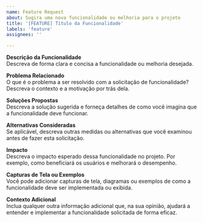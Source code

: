 ```yaml
---
name: Feature Request
about: Sugira uma nova funcionalidade ou melhoria para o projeto
title: '[FEATURE] Título da Funcionalidade'
labels: 'feature'
assignees: ''

---
```


**Descrição da Funcionalidade**  
Descreva de forma clara e concisa a funcionalidade ou melhoria desejada.

**Problema Relacionado**  
O que é o problema a ser resolvido com a solicitação de funcionalidade? Descreva o contexto e a motivação por trás dela.

**Soluções Propostas**  
Descreva a solução sugerida e forneça detalhes de como você imagina que a funcionalidade deve funcionar.

**Alternativas Consideradas**  
Se aplicável, descreva outras medidas ou alternativas que você examinou antes de fazer esta solicitação.

**Impacto**  
Descreva o impacto esperado dessa funcionalidade no projeto. Por exemplo, como beneficiará os usuários e melhorará o desempenho.

**Capturas de Tela ou Exemplos**  
Você pode adicionar capturas de tela, diagramas ou exemplos de como a funcionalidade deve ser implementada ou exibida.

**Contexto Adicional**  
Inclua qualquer outra informação adicional que, na sua opinião, ajudará a entender e implementar a funcionalidade solicitada de forma eficaz.
